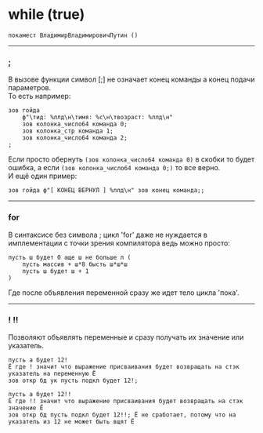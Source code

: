 ﻿# while (true)
```
покамест ВладимирВладимировичПутин ()
```
___
### ;
В вызове функции символ [;] не означает конец команды а конец подачи параметров.<br>
То есть например:
```
зов гойда
	ф"\тид: %ллд\н\тимя: %с\н\твозраст: %ллд\н" 
	зов колонка_число64 команда 0;
	зов колонка_стр команда 1; 
	зов колонка_число64 команда 2;
;
```
Если просто обернуть `(зов колонка_число64 команда 0)` в скобки то будет ошибка, 
а если `(зов колонка_число64 команда 0;)` то все верно.<br>
И ещё один пример:
```
зов гойда ф"[ КОНЕЦ ВЕРНУЛ ] %ллд\н" зов конец команда;;
```
___
### for
В синтаксисе без символа ; цикл 'for' даже не нуждается в имплементации с точки зрения 
компилятора ведь можно просто:
```
пусть ш будет 0 аще ш не больше л (
	пусть массив + ш*8 бысть ш*ш*ш
	пусть ш будет ш + 1
)
```
Где после объявления переменной сразу же идет тело цикла 'пока'.
___
### ! !!
Позволяют объявлять переменные и сразу получать их значение или указатель.
```
пусть а будет 12!
Ё где ! значит что выражение присваивания будет возвращать на стэк указатель на переменную Ё
зов откр бд ук пусть подкл будет 12!;

пусть а будет 12!!
Ё где !! значит что выражение присваивания будет возвращать на стэк значение Ё
зов откр бд пусть подкл будет 12!!; Ё не сработает, потому что на указатель из 12 не может быть вщят Ё
```
